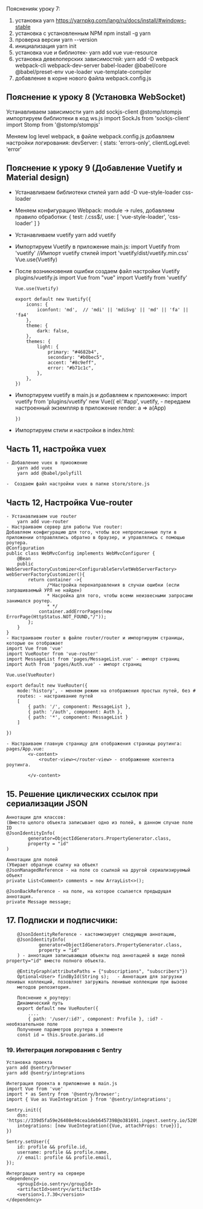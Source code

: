 Поясненияк уроку 7:
1. установка yarn https://yarnpkg.com/lang/ru/docs/install/#windows-stable
2. установка с установленным NPM npm install -g yarn
3. проверка версии yarn --version
4. инициализация yarn init
5. установка vue и библиотек-  yarn add vue vue-resource
6. установка девелоперских зависимостей: yarn add -D webpack webpack-cli webpack-dev-server babel-loader @babel/core @babel/preset-env vue-loader vue-template-compiler
7. добавление в корне нового файла webpack.config.js


## Пояснение к уроку 8 (Установка WebSocket)
 Устанавливаем зависимости yarn add sockjs-client @stomp/stompjs
 импортируем библиотеки в код ws.js
    import SockJs from 'sockjs-client'
    import Stomp from '@stomp/stompjs'
 
 Меняем log level webpack, в файле webpack.config.js  добавляем настройки логирования:
    devServer: {
         stats: 'errors-only',
         clientLogLevel: 'error'

## Пояснение к уроку 9 (Добавление Vuetify и Material design)
 - Устанавливаем библиотеки стилей 
    yarn add -D vue-style-loader css-loader
 - Меняем конфигурацию Webpack:
  module -> rules, добавляем правило обработки:
              {
                  test: /\.css$/,
                  use: [
                      'vue-style-loader',
                      'css-loader'
                  ]
              }
              
  - Устанавливаем vuetify
    yarn add vuetify  
  - Импортируем Vuetify в приложение
    main.js:
        import Vuetify from 'vuetify'
        //Импорт vuetify стилей
        import 'vuetify/dist/vuetify.min.css'
        Vue.use(Vuetify)
  - После возникновения ошибки создаем файл настройки Vuetify  plugins/vuetify.js
        import Vue from "vue"
        import Vuetify from 'vuetify'
        
        Vue.use(Vuetify)
        
        export default new Vuetify({
            icons: {
                iconfont: 'md',  // 'mdi' || 'mdiSvg' || 'md' || 'fa' || 'fa4'
            },
            theme: {
                dark: false,
            },
            themes: {
                light: {
                    primary: "#4682b4",
                    secondary: "#b0bec5",
                    accent: "#8c9eff",
                    error: "#b71c1c",
                },
            },
        })
  - Импортируем vuetify в main.js и добавляем к приложению:
        import vuetify from 'plugins/vuetify'
        new Vue({
            el:'#app',
            vuetify, - передаем настроенный экземпляр в приложение
            render: a => a(App)
        
        })          
  - Импортируем стили и настройки в index.html:
        <!--Импорт иконок и стилей для vuetify-->
        <link href="https://fonts.googleapis.com/css?family=Roboto:100,300,400,500,700,900" rel="stylesheet">
        <link href="https://cdn.jsdelivr.net/npm/@mdi/font@4.x/css/materialdesignicons.min.css" rel="stylesheet">
        <!--Настройка viewport для корректного отображения на мобильных устройствах-->
        <meta name="viewport" content="width=device-width, initial-scale=1, maximum-scale=1, user-scalable=no, minimal-ui">      
        
## Часть 11, настройка vuex
    - Добавление vuex в приоожение
        yarn add vuex
        yarn add @babel/polyfill        
     
    -  Создаем файл настройки vuex в папке store/store.js
    
## Часть 12, Настройка Vue-router
    - Устанавливаем vue router
        yarn add vue-router
    - Настраиваем сервер для работы Vue router:
    Добавляем конфигурацию для того, чтобы все непрописанные пути в приложении отправлялись обратно в браузер, и управлялись с помощью роутера.
    @Configuration
    public class WebMvcConfig implements WebMvcConfigurer {
        @Bean
        public WebServerFactoryCustomizer<ConfigurableServletWebServerFactory> webServerFactoryCustomizer(){
            return container ->{
                   /*Настройка перенаправления в случаи ошибки (если запрашиваемый УРЛ не найден)
                   * Насройка для того, чтобы всеми неизвесными запросами занимался роутер.
                   * */
                container.addErrorPages(new ErrorPage(HttpStatus.NOT_FOUND,"/"));
            };
        }
    }
    - Настраиваем router в файле router/router и импортируем страницы, которые он отображает
    import Vue from 'vue'
    import VueRouter from 'vue-router'
    import MessageList from 'pages/MessageList.vue' - импорт страниц
    import Auth from 'pages/Auth.vue' - импорт страниц
    
    Vue.use(VueRouter)
    
    export default new VueRouter({
        mode:'history', - меняем режим на отображения простых путей, без #
        routes: - настраивание путей
        [
            { path: '/', component: MessageList },
            { path: '/auth', component: Auth },
            { path: '*', component: MessageList }
        ]
    
    })
   
    - Настраиваем главную страницу для отображения страницы роутинга:
    pages/App.vue:
            <v-content>
                <router-view></router-view> - отображение контента роутинга.
    
            </v-content>
 
     
## 15. Решение циклических ссылок при сериализации JSON
    Аннотации для классов:
    (Вместо целого объекта записывает одно из полей, в данном случае поле ID
    @JsonIdentityInfo(
            generator=ObjectIdGenerators.PropertyGenerator.class,
            property = "id"
    )  
    
    Аннотации для полей
    (Убирает обратную ссылку на объект
    @JsonManagedReference - на поле со ссылкой на другой сериализируемый объект
    private List<Comment> comments = new ArrayList<>();
    
    @JsonBackReference - на поле, на которое ссылается предыдущая аннотация.   
    private Message message;   
    
## 17. Подписки и подписчики:
        @JsonIdentityReference - кастомизирует следующую аннотацию, 
        @JsonIdentityInfo(
                generator=ObjectIdGenerators.PropertyGenerator.class,
                property = "id"
        ) - аннотация записывающая объекты под аннотацией в виде полей property="id" вместо полного объекта.
        
        @EntityGraph(attributePaths = {"subscriptions", "subscribers"})
        Optional<User> findById(String s);   - Аннотация для загрузки ленивых коллекций, позовляет загружать ленивые коллекции при вызове 
        методов репозитория.
        
        Пояснение к роутеру:
        Динамический путь
        export default new VueRouter({
            ....
            { path: '/user/:id?', component: Profile }, :id? - необязательное поле
        Получение параметров роутера в элементе
        const id = this.$route.params.id        
        
### 19. Интеграция логирования с Sentry
    Установка проекта
    yarn add @sentry/browser
    yarn add @sentry/integrations
    
    Интеграция проекта в приложение в main.js
    import Vue from 'vue'
    import * as Sentry from '@sentry/browser';
    import { Vue as VueIntegration } from '@sentry/integrations';
    
    Sentry.init({
        dsn: 'https://339d5fa59e26408e94cea1deb6457398@o381691.ingest.sentry.io/5209398',
        integrations: [new VueIntegration({Vue, attachProps: true})],
    })
    
    Sentry.setUser({
        id: profile && profile.id,
        username: profile && profile.name,
        // email: profile && profile.email,
    });
        
    Интерграция sentry на сервере
    <dependency>
        <groupId>io.sentry</groupId>
        <artifactId>sentry</artifactId>
        <version>1.7.30</version>
    </dependency>    